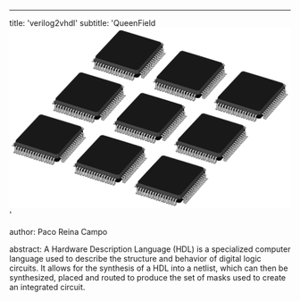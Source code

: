 ---
title: 'verilog2vhdl'
subtitle: 'QueenField ![](../icon.jpg)'

author: Paco Reina Campo

abstract: A Hardware Description Language (HDL) is a specialized computer language used to describe the structure and behavior of digital logic circuits. It allows for the synthesis of a HDL into a netlist, which can then be synthesized, placed and routed to produce the set of masks used to create an integrated circuit.
